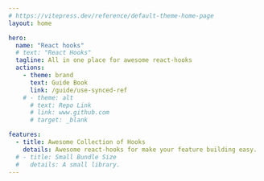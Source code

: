 ```yaml
---
# https://vitepress.dev/reference/default-theme-home-page
layout: home

hero:
  name: "React hooks"
  # text: "React Hooks"
  tagline: All in one place for awesome react-hooks
  actions:
    - theme: brand
      text: Guide Book
      link: /guide/use-synced-ref
    # - theme: alt
      # text: Repo Link
      # link: www.github.com
      # target: _blank

features:
  - title: Awesome Collection of Hooks
    details: Awesome react-hooks for make your feature building easy.
  # - title: Small Bundle Size
  #   details: A small library.
---
```


